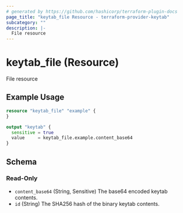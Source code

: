 ```yaml
---
# generated by https://github.com/hashicorp/terraform-plugin-docs
page_title: "keytab_file Resource - terraform-provider-keytab"
subcategory: ""
description: |-
  File resource
---
```


# keytab_file (Resource)

File resource

## Example Usage

```terraform
resource "keytab_file" "example" {
}

output "keytab" {
  sensitive = true
  value     = keytab_file.example.content_base64
}
```

<!-- schema generated by tfplugindocs -->
## Schema

### Read-Only

- `content_base64` (String, Sensitive) The base64 encoded keytab contents.
- `id` (String) The SHA256 hash of the binary keytab contents.



